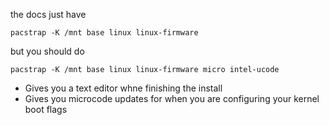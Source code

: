 the docs just have

`pacstrap -K /mnt base linux linux-firmware`

but you should do

`pacstrap -K /mnt base linux linux-firmware micro intel-ucode`

* Gives you a text editor whne finishing the install
* Gives you microcode updates for when you are configuring your kernel boot flags

